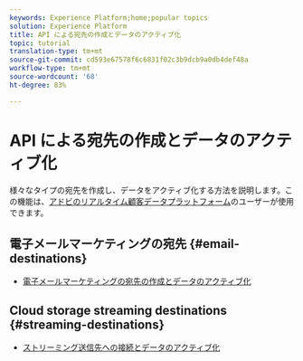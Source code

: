 ```yaml
---
keywords: Experience Platform;home;popular topics
solution: Experience Platform
title: API による宛先の作成とデータのアクティブ化
topic: tutorial
translation-type: tm+mt
source-git-commit: cd593e67578f6c6831f02c3b9dcb9a0db4def48a
workflow-type: tm+mt
source-wordcount: '68'
ht-degree: 83%

---
```



# API による宛先の作成とデータのアクティブ化

様々なタイプの宛先を作成し、データをアクティブ化する方法を説明します。この機能は、[アドビのリアルタイム顧客データプラットフォーム](https://docs.adobe.com/content/help/ja-JP/experience-platform/rtcdp/overview.html)のユーザーが使用できます。

## 電子メールマーケティングの宛先 {#email-destinations}

* [電子メールマーケティングの宛先の作成とデータのアクティブ化](/help/rtcdp/destinations/email-marketing-api.md)

## Cloud storage streaming destinations {#streaming-destinations}

* [ストリーミング送信先への接続とデータのアクティブ化](/help/rtcdp/destinations/streaming-destinations-api-tutorial.md)
